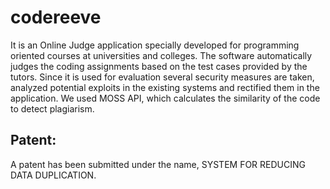 # codereeve

It is an Online Judge application specially developed for programming oriented courses at universities and colleges. The  software automatically judges the coding assignments based on the test cases provided by the tutors. Since it is used for evaluation several security measures are taken, analyzed potential exploits in the existing systems and rectified them in the application. We used MOSS API, which calculates the similarity of the code to detect plagiarism. 

## Patent: 
A patent has been submitted under the name, SYSTEM FOR REDUCING DATA DUPLICATION.
